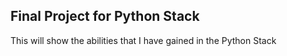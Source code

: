 <h2>Final Project for Python Stack</h2>
<p>This will show the abilities that I have gained in the Python Stack</p>